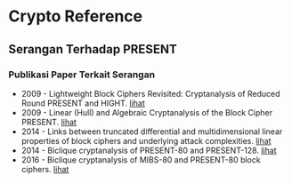 # Crypto Reference

## Serangan Terhadap PRESENT

### Publikasi Paper Terkait Serangan

* 2009 - Lightweight Block Ciphers Revisited: Cryptanalysis of Reduced Round PRESENT and HIGHT. [lihat](2009.ozen_varici_tezcan_kocair.pdf)
* 2009 - Linear (Hull) and Algebraic Cryptanalysis of the Block Cipher PRESENT. [lihat](2009.nakahara_sepehrdad_zhang_wang.pdf)
* 2014 - Links between truncated differential and multidimensional linear properties of block ciphers and underlying attack complexities. [lihat](2014.blondeau_nyberg.pdf)
* 2014 - Biclique cryptanalysis of PRESENT-80 and PRESENT-128. [lihat](2014.lee.pdf)
* 2016 - Biclique cryptanalysis of MIBS-80 and PRESENT-80 block ciphers. [lihat](2016.sereshgi_dakhilalian_shakiba.pdf)